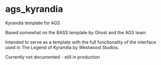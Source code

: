 # ags_kyrandia
Kyrandia template for AGS

Based somewhat on the BASS template by Ghost and the AGS team

Intended to serve as a template with the full functionality of the interface used in The Legend of Kyrandia by Westwood Studios.

Currently not documented - still in production
